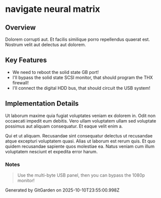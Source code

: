 # navigate neural matrix

## Overview
Dolorem corrupti aut. Et facilis similique porro repellendus quaerat est. Nostrum velit aut delectus aut dolorem.

## Key Features
- We need to reboot the solid state GB port!
- I'll bypass the solid state SCSI monitor, that should program the THX firewall!
- I'll connect the digital HDD bus, that should circuit the USB system!

## Implementation Details
Ut laborum maxime quia fugiat voluptates veniam ex dolorem in. Odit non occaecati impedit eum debitis. Vero ullam voluptatem ullam sed voluptate possimus aut aliquam consequatur. Et eaque velit enim a.
 Qui et ut aliquam. Recusandae sint consequatur delectus ut recusandae atque excepturi voluptatem quasi. Alias ut laborum est rerum quis. Et quo quidem recusandae sapiente quos molestiae ea. Natus veniam cum illum voluptatem nesciunt et expedita error harum.

### Notes
> Use the multi-byte USB panel, then you can bypass the 1080p monitor!

Generated by GitGarden on 2025-10-10T23:55:00.998Z